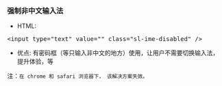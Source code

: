 ### 强制非中文输入法

- HTML:

 <pre>&lt;input type=&quot;text&quot; value=&quot;&quot; class=&quot;sl-ime-disabled&quot; /&gt;</pre>
    
- 优点: 有密码框（等只输入非中文的地方）使用，让用户不需要切换输入法，提升体验，等

注：`在 chrome 和 safari 浏览器下， 该解决方案失效。`
